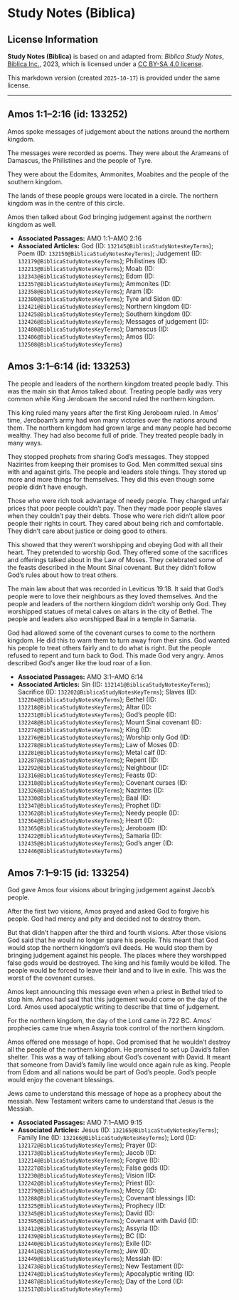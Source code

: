 # Study Notes (Biblica)

## License Information

**Study Notes (Biblica)** is based on and adapted from: _Biblica Study Notes_, [Biblica Inc.](https://www.biblica.com/), 2023, which is licensed under a [CC BY-SA 4.0 license](https://creativecommons.org/licenses/by-sa/4.0/legalcode.en).

This markdown version (created `2025-10-17`) is provided under the same license.



--------------------------------

## Amos 1:1–2:16 (id: 133252)

Amos spoke messages of judgement about the nations around the northern kingdom.

The messages were recorded as poems. They were about the Arameans of Damascus, the Philistines and the people of Tyre.

They were about the Edomites, Ammonites, Moabites and the people of the southern kingdom.

The lands of these people groups were located in a circle. The northern kingdom was in the centre of this circle.

Amos then talked about God bringing judgement against the northern kingdom as well.

* **Associated Passages:** AMO 1:1–AMO 2:16
* **Associated Articles:** God (ID: `132145@BiblicaStudyNotesKeyTerms`); Poem (ID: `132150@BiblicaStudyNotesKeyTerms`); Judgement (ID: `132179@BiblicaStudyNotesKeyTerms`); Philistines (ID: `132213@BiblicaStudyNotesKeyTerms`); Moab (ID: `132343@BiblicaStudyNotesKeyTerms`); Edom (ID: `132357@BiblicaStudyNotesKeyTerms`); Ammonites (ID: `132358@BiblicaStudyNotesKeyTerms`); Aram (ID: `132380@BiblicaStudyNotesKeyTerms`); Tyre and Sidon (ID: `132421@BiblicaStudyNotesKeyTerms`); Northern kingdom (ID: `132425@BiblicaStudyNotesKeyTerms`); Southern kingdom (ID: `132426@BiblicaStudyNotesKeyTerms`); Messages of judgement (ID: `132480@BiblicaStudyNotesKeyTerms`); Damascus (ID: `132486@BiblicaStudyNotesKeyTerms`); Amos (ID: `132508@BiblicaStudyNotesKeyTerms`)

## Amos 3:1–6:14 (id: 133253)

The people and leaders of the northern kingdom treated people badly. This was the main sin that Amos talked about. Treating people badly was very common while King Jeroboam the second ruled the northern kingdom.

This king ruled many years after the first King Jeroboam ruled. In Amos’ time, Jeroboam’s army had won many victories over the nations around them. The northern kingdom had grown large and many people had become wealthy. They had also become full of pride. They treated people badly in many ways.

They stopped prophets from sharing God’s messages. They stopped Nazirites from keeping their promises to God. Men committed sexual sins with and against girls. The people and leaders stole things. They stored up more and more things for themselves. They did this even though some people didn’t have enough.

Those who were rich took advantage of needy people. They charged unfair prices that poor people couldn’t pay. Then they made poor people slaves when they couldn’t pay their debts. Those who were rich didn’t allow poor people their rights in court. They cared about being rich and comfortable. They didn’t care about justice or doing good to others.

This showed that they weren’t worshipping and obeying God with all their heart. They pretended to worship God. They offered some of the sacrifices and offerings talked about in the Law of Moses. They celebrated some of the feasts described in the Mount Sinai covenant. But they didn’t follow God’s rules about how to treat others.

The main law about that was recorded in Leviticus 19:18\. It said that God’s people were to love their neighbours as they loved themselves. And the people and leaders of the northern kingdom didn’t worship only God. They worshipped statues of metal calves on altars in the city of Bethel. The people and leaders also worshipped Baal in a temple in Samaria.

God had allowed some of the covenant curses to come to the northern kingdom. He did this to warn them to turn away from their sins. God wanted his people to treat others fairly and to do what is right. But the people refused to repent and turn back to God. This made God very angry. Amos described God’s anger like the loud roar of a lion.

* **Associated Passages:** AMO 3:1–AMO 6:14
* **Associated Articles:** Sin (ID: `132141@BiblicaStudyNotesKeyTerms`); Sacrifice (ID: `132202@BiblicaStudyNotesKeyTerms`); Slaves (ID: `132204@BiblicaStudyNotesKeyTerms`); Bethel (ID: `132218@BiblicaStudyNotesKeyTerms`); Altar (ID: `132231@BiblicaStudyNotesKeyTerms`); God’s people (ID: `132248@BiblicaStudyNotesKeyTerms`); Mount Sinai covenant (ID: `132274@BiblicaStudyNotesKeyTerms`); King (ID: `132276@BiblicaStudyNotesKeyTerms`); Worship only God (ID: `132278@BiblicaStudyNotesKeyTerms`); Law of Moses (ID: `132281@BiblicaStudyNotesKeyTerms`); Metal calf (ID: `132287@BiblicaStudyNotesKeyTerms`); Repent (ID: `132292@BiblicaStudyNotesKeyTerms`); Neighbour (ID: `132316@BiblicaStudyNotesKeyTerms`); Feasts (ID: `132318@BiblicaStudyNotesKeyTerms`); Covenant curses (ID: `132326@BiblicaStudyNotesKeyTerms`); Nazirites (ID: `132330@BiblicaStudyNotesKeyTerms`); Baal (ID: `132347@BiblicaStudyNotesKeyTerms`); Prophet (ID: `132362@BiblicaStudyNotesKeyTerms`); Needy people (ID: `132364@BiblicaStudyNotesKeyTerms`); Heart (ID: `132365@BiblicaStudyNotesKeyTerms`); Jeroboam (ID: `132422@BiblicaStudyNotesKeyTerms`); Samaria (ID: `132435@BiblicaStudyNotesKeyTerms`); God’s anger (ID: `132446@BiblicaStudyNotesKeyTerms`)

## Amos 7:1–9:15 (id: 133254)

God gave Amos four visions about bringing judgement against Jacob’s people.

After the first two visions, Amos prayed and asked God to forgive his people. God had mercy and pity and decided not to destroy them.

But that didn’t happen after the third and fourth visions. After those visions God said that he would no longer spare his people. This meant that God would stop the northern kingdom’s evil deeds. He would stop them by bringing judgement against his people. The places where they worshipped false gods would be destroyed. The king and his family would be killed. The people would be forced to leave their land and to live in exile. This was the worst of the covenant curses.

Amos kept announcing this message even when a priest in Bethel tried to stop him. Amos had said that this judgement would come on the day of the Lord. Amos used apocalyptic writing to describe that time of judgement.

For the northern kingdom, the day of the Lord came in 722 BC. Amos’ prophecies came true when Assyria took control of the northern kingdom.

Amos offered one message of hope. God promised that he wouldn’t destroy all the people of the northern kingdom. He promised to set up David’s fallen shelter. This was a way of talking about God’s covenant with David. It meant that someone from David’s family line would once again rule as king. People from Edom and all nations would be part of God’s people. God’s people would enjoy the covenant blessings.

Jews came to understand this message of hope as a prophecy about the messiah. New Testament writers came to understand that Jesus is the Messiah.

* **Associated Passages:** AMO 7:1–AMO 9:15
* **Associated Articles:** Jesus (ID: `132165@BiblicaStudyNotesKeyTerms`); Family line (ID: `132166@BiblicaStudyNotesKeyTerms`); Lord (ID: `132172@BiblicaStudyNotesKeyTerms`); Prayer (ID: `132173@BiblicaStudyNotesKeyTerms`); Jacob (ID: `132214@BiblicaStudyNotesKeyTerms`); Forgive (ID: `132227@BiblicaStudyNotesKeyTerms`); False gods (ID: `132230@BiblicaStudyNotesKeyTerms`); Vision (ID: `132242@BiblicaStudyNotesKeyTerms`); Priest (ID: `132279@BiblicaStudyNotesKeyTerms`); Mercy (ID: `132288@BiblicaStudyNotesKeyTerms`); Covenant blessings (ID: `132325@BiblicaStudyNotesKeyTerms`); Prophecy (ID: `132345@BiblicaStudyNotesKeyTerms`); David (ID: `132395@BiblicaStudyNotesKeyTerms`); Covenant with David (ID: `132412@BiblicaStudyNotesKeyTerms`); Assyria (ID: `132439@BiblicaStudyNotesKeyTerms`); BC (ID: `132440@BiblicaStudyNotesKeyTerms`); Exile (ID: `132441@BiblicaStudyNotesKeyTerms`); Jew (ID: `132449@BiblicaStudyNotesKeyTerms`); Messiah (ID: `132473@BiblicaStudyNotesKeyTerms`); New Testament (ID: `132474@BiblicaStudyNotesKeyTerms`); Apocalyptic writing (ID: `132487@BiblicaStudyNotesKeyTerms`); Day of the Lord (ID: `132517@BiblicaStudyNotesKeyTerms`)

